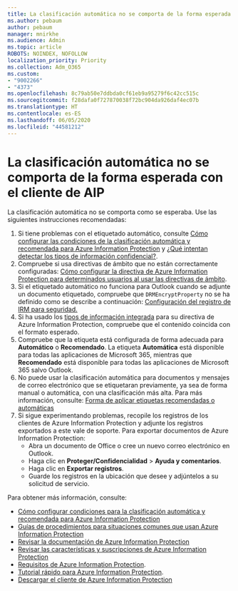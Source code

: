```yaml
---
title: La clasificación automática no se comporta de la forma esperada con el cliente de AIP
ms.author: pebaum
author: pebaum
manager: mnirkhe
ms.audience: Admin
ms.topic: article
ROBOTS: NOINDEX, NOFOLLOW
localization_priority: Priority
ms.collection: Adm_O365
ms.custom:
- "9002266"
- "4373"
ms.openlocfilehash: 8c79ab50e7ddbda0cf61eb9a95279f6c42cc515c
ms.sourcegitcommit: f28dafa0f727870038f72bc904da926daf4ec07b
ms.translationtype: HT
ms.contentlocale: es-ES
ms.lasthandoff: 06/05/2020
ms.locfileid: "44581212"
---
```

# <a name="automatic-classification-not-behaving-as-expected-with-the-aip-client"></a>La clasificación automática no se comporta de la forma esperada con el cliente de AIP

La clasificación automática no se comporta como se esperaba. Use las siguientes instrucciones recomendadas:

1. Si tiene problemas con el etiquetado automático, consulte [Cómo configurar las condiciones de la clasificación automática y recomendada para Azure Information Protection](https://docs.microsoft.com/azure/information-protection/configure-policy-classification) y [¿Qué intentan detectar los tipos de información confidencial?](https://docs.microsoft.com/microsoft-365/compliance/sensitive-information-type-entity-definitions).
2. Compruebe si usa directivas de ámbito que no están correctamente configuradas: [Cómo configurar la directiva de Azure Information Protection para determinados usuarios al usar las directivas de ámbito](https://docs.microsoft.com/azure/information-protection/configure-policy-scope).
3. Si el etiquetado automático no funciona para Outlook cuando se adjunte un documento etiquetado, compruebe que `DRMEncryptProperty` no se ha definido como se describe a continuación: [Configuración del registro de IRM para seguridad.](https://docs.microsoft.com/deployoffice/security/protect-sensitive-messages-and-documents-by-using-irm-in-office#office-2016-irm-registry-key-options)
4. Si ha usado los [tipos de información integrada](https://support.office.com/article/What-the-sensitive-information-types-look-for-fd505979-76be-4d9f-b459-abef3fc9e86b) para su directiva de Azure Information Protection, compruebe que el contenido coincida con el formato esperado.
5. Compruebe que la etiqueta está configurada de forma adecuada para **Automático** o **Recomendado**. La etiqueta **Automática** está disponible para todas las aplicaciones de Microsoft 365, mientras que **Recomendado** está disponible para todas las aplicaciones de Microsoft 365 salvo Outlook.
6. No puede usar la clasificación automática para documentos y mensajes de correo electrónico que se etiquetaran previamente, ya sea de forma manual o automática, con una clasificación más alta.  Para más información, consulte: [Forma de aplicar etiquetas recomendadas o automáticas](https://docs.microsoft.com/azure/information-protection/configure-policy-classification#how-automatic-or-recommended-labels-are-applied)
7. Si sigue experimentando problemas, recopile los registros de los clientes de Azure Information Protection y adjunte los registros exportados a este vale de soporte. Para exportar documentos de Azure Information Protection:
    - Abra un documento de Office o cree un nuevo correo electrónico en Outlook.
    - Haga clic en **Proteger/Confidencialidad** > **Ayuda y comentarios**.
    - Haga clic en **Exportar registros**.
    - Guarde los registros en la ubicación que desee y adjúntelos a su solicitud de servicio.

Para obtener más información, consulte:

- [Cómo configurar condiciones para la clasificación automática y recomendada para Azure Information Protection](https://docs.microsoft.com/azure/information-protection/configure-policy-classification)
- [Guías de procedimientos para situaciones comunes que usan Azure Information Protection](https://docs.microsoft.com/azure/information-protection/how-to-guides)
- [Revisar la documentación de Azure Information Protection](https://docs.microsoft.com/azure/information-protection/what-is-information-protection)
- [Revisar las características y suscripciones de Azure Information Protection](https://azure.microsoft.com/pricing/details/information-protection)
- [Requisitos de Azure Information Protection](https://docs.microsoft.com/azure/information-protection/get-started/requirements).
- [Tutorial rápido para Azure Information Protection](https://docs.microsoft.com/azure/information-protection/get-started/infoprotect-quick-start-tutorial).
- [Descargar el cliente de Azure Information Protection](https://www.microsoft.com/download/details.aspx?id=53018)
